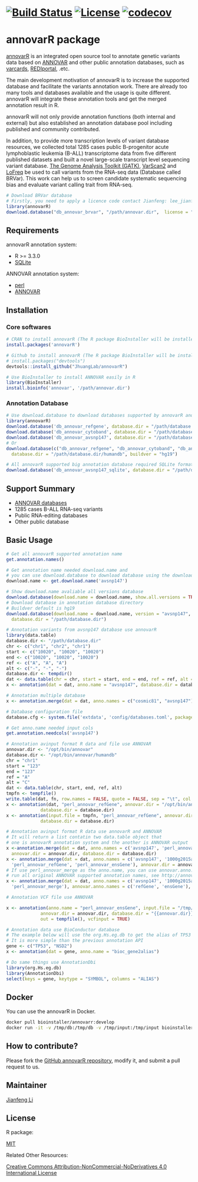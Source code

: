 # [![Build Status](https://travis-ci.org/JhuangLab/annovarR.svg)](https://travis-ci.org/JhuangLab/annovarR) [![License](https://img.shields.io/badge/license-MIT-brightgreen.svg?style=flat)](https://en.wikipedia.org/wiki/MIT_License) [![codecov](https://codecov.io/github/JhuangLab/annovarR/branch/master/graphs/badge.svg)](https://codecov.io/github/JhuangLab/annovarR) 

annovarR package
==============
[annovarR](https://github.com/JhuangLab/annovarR) is an integrated open source tool to annotate genetic variants data based on [ANNOVAR](http://annovar.openbioinformatics.org/en/latest/) and other public annotation databases, such as [varcards](http://varcards.biols.ac.cn/), [REDIportal](http://srv00.recas.ba.infn.it/atlas/), .etc. 

The main development motivation of annovarR is to increase the supported database and facilitate the variants annotation work. There are already too many tools and databases available and the usage is quite different. annovarR will integrate these annotation tools and get the merged annotation result in R.

annovarR will not only provide annotation functions (both internal and external) but also established an annotation database pool including published and community contributed.

In addition, to provide more transcription levels of variant database resources, we collected total 1285 cases public B-progenitor acute lymphoblastic leukemia (B-ALL) transcriptome data from five different published datasets and built a novel large-scale transcript level sequencing variant database. [The Genome Analysis Toolkit (GATK)](https://software.broadinstitute.org/gatk/), [VarScan2](http://massgenomics.org/varscan) and [LoFreq](http://csb5.github.io/lofreq/) be used to call variants from the RNA-seq data (Database called BRVar). This work can help us to screen candidate systematic sequencing bias and evaluate variant calling trait from RNA-seq.

```r
# Download BRVar database
# Firstly, you need to apply a licence code contact Jianfeng: lee_jianfeng@sjtu.edu.cn
library(annovarR)
download.database("db_annovar_brvar", "/path/annovar.dir",  license = "licence_code")
```

## Requirements

annovarR annotation system:

- R >= 3.3.0
- [SQLite](http://www.sqlite.org/download.html)

ANNOVAR annotation system:

- [perl](http://strawberryperl.com/)
- [ANNOVAR](http://annovar.openbioinformatics.org/en/latest/)

## Installation

### Core softwares

``` r
# CRAN to install annovarR (The R package BioInstaller will be installed)
install.packages('annovarR')

# Github to install annovarR (The R package BioInstaller will be installed)
# install.packages("devtools")
devtools::install_github("JhuangLab/annovarR")

# Use BioInstaller to install ANNOVAR easily in R
library(BioInstaller)
install.bioinfo('annovar', '/path/annovar.dir')
```

### Annotation Database

``` r
# Use download.database to download databases supported by annovarR and ANNOVAR
library(annovarR)
download.database('db_annovar_refgene', database.dir = "/path/database.dir/humandb", buildver = "hg19")
download.database('db_annovar_cytoband', database.dir = "/path/database.dir/humandb", buildver = "hg19")
download.database('db_annovar_avsnp147', database.dir = "/path/database.dir/humandb", buildver = "hg19")
# Or
download.database(c("db_annovar_refgene", "db_annovar_cytoband", "db_annovar_avsnp147"), 
  database.dir = "/path/database.dir/humandb", buildver = "hg19")

# All annovarR supported big annotation database required SQLite format
download.database('db_annovar_avsnp147_sqlite', database.dir = "/path/database.dir/humandb", buildver = "hg19")
```

## Support Summary

-   [ANNOVAR databases](http://annovar.openbioinformatics.org/en/latest/)
-   1285 cases B-ALL RNA-seq variants 
-   Public RNA-editing databases
-   Other public database

## Basic Usage

```r
# Get all annovarR supported annotation name
get.annotation.names()

# Get annotation name needed download.name and 
# you can use download.database to download database using the download.name.
download.name <- get.download.name('avsnp147')

# Show download.name avaliable all versions database
download.database(download.name = download.name, show.all.versions = TRUE)
# Download database in annotation database directory
# Buildver default is hg19
download.database(download.name = download.name, version = "avsnp147", buildver = "hg19", 
  database.dir = "/path/database.dir")

# Annotation variants from avsnp147 database use annovarR
library(data.table)
database.dir <- "/path/database.dir"
chr <- c("chr1", "chr2", "chr1")
start <- c("10020", "10020", "10020")
end <- c("10020", "10020", "10020")
ref <- c("A", "A", "A")
alt <- c("-", "-", "-")
database.dir <- tempdir()
dat <- data.table(chr = chr, start = start, end = end, ref = ref, alt = alt)
x <- annotation(dat = dat, anno.name = "avsnp147", database.dir = database.dir)

# Annotation multiple database
x <- annotation.merge(dat = dat, anno.names = c("cosmic81", "avsnp147"), database.dir = database.dir)

# Database configuration file
database.cfg <- system.file('extdata', 'config/databases.toml', package = "annovarR")

# Get anno.name needed input cols
get.annotation.needcols('avsnp147')

# Annotation avinput format R data and file use ANNOVAR
annovar.dir <- "/opt/bin/annovar"
database.dir <- "/opt/bin/annovar/humandb"
chr = "chr1"
start = "123"
end = "123"
ref = "A"
alt = "C"
dat <- data.table(chr, start, end, ref, alt)
tmpfn <- tempfile()
write.table(dat, fn, row.names = FALSE, quote = FALSE, sep = "\t", col.names = FALSE)
x <- annotation(dat, "perl_annovar_refGene", annovar.dir = "/opt/bin/annovar", 
             database.dir = database.dir)
x <- annotation(input.file = tmpfn, "perl_annovar_refGene", annovar.dir = "/opt/bin/annovar", 
             database.dir = database.dir)

# Annotation avinput format R data use annovarR and ANNOVAR
# It will return a list contatin two data.table object that 
# one is annovarR annotation system and the another is ANNOVAR output 
x <-annotation.merge(dat = dat, anno.names = c('avsnp147', 'perl_annovar_refGene'), 
  annovar.dir = annovar.dir, database.dir = database.dir)
x <- annotation.merge(dat = dat, anno.names = c('avsnp147', '1000g2015aug_all', 
  'perl_annovar_refGene', 'perl_annovar_ensGene'), annovar.dir = annovar.dir, database.dir = database.dir)
# If use perl_annovar_merge as the anno.name, you can use annovar.anno.names to 
# run all original ANNOVAR supported annotation names, see http://annovar.openbioinformatics.org/en/latest/user-guide/download/
x <- annotation.merge(dat = dat, anno.names = c('avsnp147', '1000g2015aug_all', 
  'perl_annovar_merge'), annovar.anno.names = c('refGene', 'ensGene'), annovar.dir = annovar.dir, database.dir = database.dir)

# Annotation VCF file use ANNOVAR

x <- annotation(anno.name = "perl_annovar_ensGene", input.file = "/tmp/test.vcf",
             annovar.dir = annovar.dir, database.dir = "{{annovar.dir}}/humandb", 
             out = tempfile(), vcfinput = TRUE)

# Annotation data use BioConductor database
# The example below will use the org.Hs.eg.db to get the alias of TP53 and NSD2
# It is more simple than the previous annotation API
gene <- c("TP53", "NSD2")
x <- annotation(dat = gene, anno.name = "bioc_gene2alias")

# Do same things use AnnotationDbi
library(org.Hs.eg.db)
library(AnnotationDbi)
select(keys = gene, keytype = "SYMBOL", columns = "ALIAS")

```

## Docker

You can use the annovarR in Docker.

```bash
docker pull bioinstaller/annovarr:develop
docker run -it -v /tmp/db:/tmp/db -v /tmp/input:/tmp/input bioinstaller/annovarr:develop R
```

## How to contribute?

Please fork the [GitHub annovarR repository](https://github.com/JhuangLab/annovarR), modify it, and submit a pull request to us. 

## Maintainer

[Jianfeng Li](https://github.com/Miachol)

## License

R package:

[MIT](https://en.wikipedia.org/wiki/MIT_License)

Related Other Resources:

[Creative Commons Attribution-NonCommercial-NoDerivatives 4.0 International License](https://creativecommons.org/licenses/by-nc-nd/4.0/)

